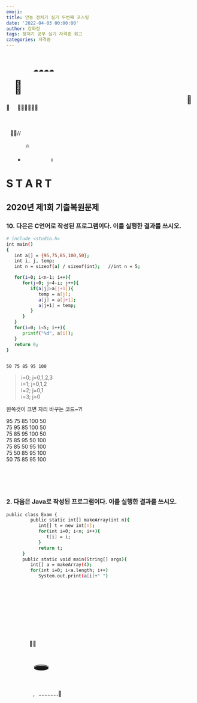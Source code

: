 ```yaml
---
emoji: ⠀
title: 안뇽 정처기 실기 두번째 포스팅
date: '2022-04-03 00:00:00'
author: 강화정
tags: 정처기 공부 실기 자격증 회고
categories: 자격증
---
```

<br/>⠀⠀⠀⠀⠀⠀⠀⠀⠀⠀⠀⠀⠀⠀⠀⠀⠀⠀⠀⠀⠀⠀⠀⠀⠀⠀⠀⠀⠀⠀⠀⠀⠀⠀⠀⠀⠀⠀⠀⠀⠀⠀⠀⠀⠀⠀⠀⠀⠀⠀⠀⠀⠀⠀⠀⠀☁☁☁☁<br/>
⠀⠀⠀⠀⠀⠀⠀⠀⠀⠀⠀⠀⠀⠀⠀⠀⠀⠀⠀⠀⠀⠀⠀⠀⠀⠀⠀⠀⠀⠀⠀⠀⠀⠀⠀⠀⠀⠀⠀⠀⠀⠀⠀⠀⠀⠀⠀⠀⠀⠀⠀<span style="font-size:250%">🌳</span><br/>
⠀⠀⠀⠀⠀⠀⠀⠀⠀⠀⠀⠀⠀⠀⠀⠀⠀⠀⠀⠀⠀⠀⠀⠀⠀⠀⠀⠀⠀⠀⠀⠀⠀⠀⠀⠀⠀⠀⠀⠀⠀⠀⠀⠀⠀⠀⠀<span style="font-size:150%">🌲</span>🌲⠀⠀🌴🌳🌳🌳🌳🌲<br/>⠀⠀⠀⠀⠀⠀⠀⠀⠀⠀⠀⠀⠀⠀⠀⠀⠀⠀⠀⠀⠀⠀⠀⠀⠀⠀⠀⠀⠀⠀⠀⠀⠀⠀⠀⠀⠀⠀⠀⠀⠀⠀⠀⠀⠀⠀⠀⠀⠀⠀⠀⠀⠀⠀⠀⠀⠀⠀⠀⠀⠀⠀⠀⠀⠀⠀⠀⠀⠀⠀⠀⠀⠀⠀⠀⠀⠀⠀⠀⠀⠀⠀⠀⠀⠀⠀⠀⠀⠀⠀⠀
⠀⠀⠀⠀⠀⠀⠀⠀⠀⠀⠀⠀⠀⠀⠀⠀⠀⠀⠀⠀⠀⠀⠀⠀⠀⠀⠀⠀⠀⠀⠀⠀⠀⠀⠀⠀⠀⠀⠀⠀⠀⠀⠀⠀⠀⠀⠀⠀⠀⠀💃🕺//<br/>
⠀⠀⠀⠀⠀⠀⠀⠀⠀⠀⠀⠀⠀⠀⠀⠀⠀⠀⠀⠀⠀⠀⠀⠀⠀⠀⠀⠀⠀⠀⠀⠀⠀⠀⠀⠀⠀⠀⠀⠀⠀⠀⠀⠀⠀⠀⠀⠀⠀⠀⠀⠀⠀⠀🔥<br/>
⠀⠀⠀⠀⠀⠀⠀⠀⠀⠀⠀⠀⠀⠀⠀⠀⠀⠀⠀⠀⠀⠀⠀⠀⠀⠀⠀⠀⠀⠀⠀⠀⠀⠀⠀⠀⠀⠀⠀⠀⠀⠀⠀⠀⠀⠀⠀⠀⠀⠀⠀⠀<span style="font-size:50%">🟫⠀⠀⠀⠀⠀⠀⠀⠀⠀⠀⠀⠀⠀⠀⠀⠀💖<br/>



#  S T A R T 
## 2020년 제1회 기출복원문제
### 10. 다은은 C언어로 작성된 프로그램이다. 이를 실행한 결과를 쓰시오. 

```bash
# include <studio.h>
int main()
{
   int a[] = {95,75,85,100,50};
   int i, j, temp;
   int n = sizeof(a) / sizeof(int);   //int n = 5;

   for(i=0; i<n-1; i++){
      for(j=0; j<4-i; j++){
         if(a[j]>a[j+1]){
            temp = a[j];
            a[j] = a[j+1];
            a[j+1] = temp;
         }
      }
   }
   for(i=0; i<5; i++){
      printf("%d", a[i]);
   }
   return 0;
}
  
```

`50 75 85 95 100`

> i=0; j=0,1,2,3<br/>
> i=1; j=0,1,2<br/>
> i=2; j=0,1<br/>
> i=3; j=0

왼쪽것이 크면 자리 바꾸는 코드~?!<br/>

95 75 85 100 50<br/>
75 95 85 100 50<br/>
75 85 95 100 50<br/>
75 85 95 50 100<br/>
75 85 50 95 100<br/>
75 50 85 95 100<br/>
50 75 85 95 100<br/>
<br/>
<br/>
<br/>
<br/>

### 2. 다음은 Java로 작성된 프로그램이다. 이를 실행한 결과를 쓰시오.
```bash
public class Exam {
         public static int[] makeArray(int n){
            int[] t = new int[n];
            for(int i=0; i<n; i++){
               t[i] = i;
            }
            return t;
      }
      public static void main(String[] args){
         int[] a = makeArray(4);
         for(int i=0; i<a.length; i++)
            System.out.print(a[i]+" ")
```
<br/>
<br/>
<br/>
<br/>


<br/>
<br/>
<br/>
<br/>

⠀⠀⠀⠀⠀⠀‍🧍‍♀️

⠀⠀⠀⠀⠀⠀⠀<span style="font-size:300%">🕳</span><br/>

⠀⠀⠀⠀⠀⠀⠀⠀⠀⠀⠀⠀⠀⠀⠀⠀⠀⠀⠀⠀⠀⠀⠀⠀⠀⠀⠀⠀⠀⠀⠀⠀⠀⠀⠀⠀⠀⠀⠀⠀⠀⠀⠀⠀⠀⠀⠀⠀⠀⠀⠀⠀⠀⠀⠀⠀,⠀.............🐌
```toc

```
